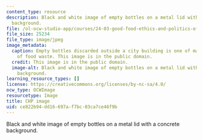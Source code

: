 ```yaml
---
content_type: resource
description: Black and white image of empty bottles on a metal lid with a concrete
  background.
file: /ol-ocw-studio-app/courses/24-03-good-food-ethics-and-politics-of-food-spring-2017/ce822b94dd16697af7bc03ca7ce46f9b_24-03_chp.jpg
file_size: 25234
file_type: image/jpeg
image_metadata:
  caption: Empty bottles discarded outside a city building is one of many examples
    of food waste. This image is in the public domain.
  credit: This image is in the public domain.
  image-alt: Black and white image of empty bottles on a metal lid with a concrete
    background.
learning_resource_types: []
license: https://creativecommons.org/licenses/by-nc-sa/4.0/
ocw_type: OCWImage
resourcetype: Image
title: CHP image
uid: ce822b94-dd16-697a-f7bc-03ca7ce46f9b
---
```

Black and white image of empty bottles on a metal lid with a concrete background.